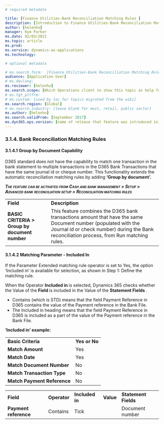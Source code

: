 ```yaml
---
# required metadata

title: [Finance Utilities-Bank Reconciliation Matching Rules ]
description: [Introduction to Finance Utilities-Bank Reconciliation Matching Rules]
author: [helenho]
manager: Kym Parker
ms.date: 02/03/2021
ms.topic: article
ms.prod: 
ms.service: dynamics-ax-applications
ms.technology: 

# optional metadata

# ms.search.form:  [Finance Utilities-Bank Reconciliation Matching Rules ]
audience: [Application User]
# ms.devlang: 
ms.reviewer: [helenho]
ms.search.scope: [Which Operations client to show this topic as help for, to be set by content strategist, see list here: https://microsoft.sharepoint.com/teams/DynDoc/_layouts/15/WopiFrame.aspx?sourcedoc={23419e1c-eb64-42e9-aa9b-79875b428718}&action=edit&wd=target%28Core%20Dynamics%20AX%20CP%20requirements%2Eone%7C4CC185C0%2DEFAA%2D42CD%2D94B9%2D8F2A45E7F61A%2FVersions%20list%20for%20docs%20topics%7CC14BE630%2D5151%2D49D6%2D8305%2D554B5084593C%2F%29]
# ms.tgt_pltfrm: 
# ms.custom: [used by loc for topics migrated from the wiki]
ms.search.region: [Global]
# ms.search.industry: [leave blank for most, retail, public sector]
ms.author: [helenho]
ms.search.validFrom: [September 2017]
ms.dyn365.ops.version: [name of release that feature was introduced in, see list here: https://microsoft.sharepoint.com/teams/DynDoc/_layouts/15/WopiFrame.aspx?sourcedoc={23419e1c-eb64-42e9-aa9b-79875b428718}&action=edit&wd=target%28Core%20Dynamics%20AX%20CP%20requirements%2Eone%7C4CC185C0%2DEFAA%2D42CD%2D94B9%2D8F2A45E7F61A%2FVersions%20list%20for%20docs%20topics%7CC14BE630%2D5151%2D49D6%2D8305%2D554B5084593C%2F%29]
---
```


### 3.1.4. Bank Reconciliation Matching Rules
#### 3.1.4.1	Group by Document Capability

D365 standard does not have the capability to match one transaction in the bank statement to multiple transactions in the D365 Bank Transactions that have the same journal id or cheque number. This functionality extends the automatic reconciliation matching rules by adding <b> ‘Group by document’. </b>

***<span style="font-variant:small-caps;">The feature can be activated from Cash and bank management &gt;
Setup &gt; Advanced bank reconciliation setup &gt; Reconciliation matching rules </span>***

<table>
    <tr>
                 <td>  <b> Field  </b> </ td> 
                 <td>  <b>Description  </b> </ td>         
   </tr>   
    <tr>
       <td> <b> BASIC CRITERIA > Group by document number  </b></td>    
       <td> This feature combines the D365 bank transactions amount that have the same Document number (populated with the Journal id or check number) during the Bank reconciliation process, from Run matching rules.  </td> 	   
    </tr> 
        
</table>

#### 3.1.4.2 Matching Parameter - Included In
If the Parameter Extended matching rule operator is set to Yes, the option ‘Included in’ is available for selection, as shown in Step 1: Define the matching rule. 

When the Operator <b> Included in </b> is selected, Dynamics 365 checks whether the Value of the <b> Field </b> is included in the Value of the <b> Statement Fields </b>.

-	Contains (which is STD) means that the field Payment Reference in D365 contains the value of the Payment reference in the Bank File.
-	The Included in heading means that the field Payment Reference in D365 is included as a part of the value of the Payment reference in the Bank File.

<b> ‘Included in’ example: </b>

<table>
    <tr>
                 <td>  <b> Basic Criteria </b> </td> 
                 <td>  <b> Yes or No </b> </td>         
   </tr>   
    <tr>
       <td> <b> Match Amount </b></td>    
       <td> Yes </td> 	   
    </tr> 
     <tr>
       <td> <b> Match Date </b></td>    
       <td> Yes </td> 	   
    </tr> 
    <tr>
       <td> <b> Match Document Number </b></td>    
       <td> No </td> 	   
    </tr>  
    <tr>
       <td> <b> Match Transaction Type </b></td>    
       <td> No </td> 	   
    </tr>
     <tr>
       <td> <b> Match Payment Reference</b></td>    
       <td> No </td> 	   
    </tr>
</table>

<table>
    <tr>
                 <td>  <b> Field </b> </td> 
                 <td>  <b> Operator </b> </td>   
                 <td>  <b> Included in </b> </td> 
                 <td>  <b> Value </b> </td>
                 <td>  <b> Statement Fields </b> </td>
   </tr>   
    <tr>
       <td> <b> Payment reference </b></td>    
       <td> Contains </td> 
       <td> Tick </td> 
       <td>  </td> 
       <td> Document number </td> 
    </tr>         
</table>
